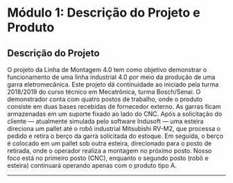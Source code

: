 # Módulo 1: Descrição do Projeto e Produto

## Descrição do Projeto

O projeto da Linha de Montagem 4.0 tem como objetivo demonstrar o funcionamento de uma linha industrial 4.0 por meio da produção de uma garra eletromecânica. Este projeto dá continuidade ao iniciado pela turma 2018/2019 do curso técnico em Mecatrônica, turma Bosch/Senai.
O demonstrador conta com quatro postos de trabalho, onde o produto consiste em duas bases recebidas de fornecedor externo. As garras ficam armazenadas em um suporte fixado ao lado do CNC. Após a solicitação do cliente — atualmente simulada pelo software Indusoft — uma esteira direciona um pallet até o robô industrial Mitsubishi RV-M2, que processa o pedido e retira o berço da garra solicitada do estoque. Em seguida, o berço é colocado em um pallet sob outra esteira, direcionado para o posto de retirada, onde o operador realiza a montagem no próximo posto.
Nosso foco está no primeiro posto (CNC), enquanto o segundo posto (robô e esteira) continuará operando apenas com o produto tipo A.

---
